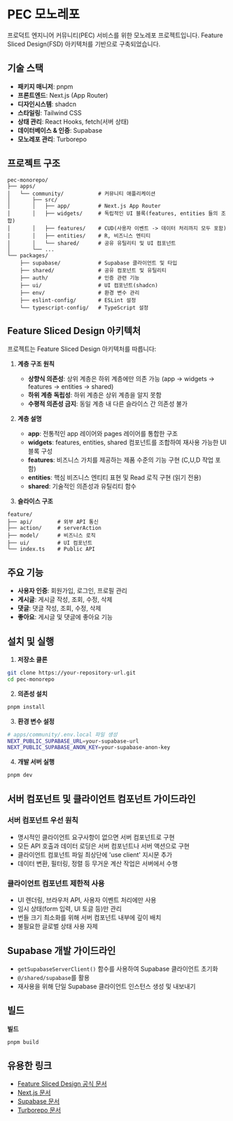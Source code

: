 # PEC 모노레포

프로덕트 엔지니어 커뮤니티(PEC) 서비스를 위한 모노레포 프로젝트입니다. Feature Sliced Design(FSD) 아키텍처를 기반으로 구축되었습니다.

## 기술 스택

- **패키지 매니저**: pnpm
- **프론트엔드**: Next.js (App Router)
- **디자인시스템**: shadcn
- **스타일링**: Tailwind CSS
- **상태 관리**: React Hooks, fetch(서버 상태)
- **데이터베이스 & 인증**: Supabase
- **모노레포 관리**: Turborepo

## 프로젝트 구조

```
pec-monorepo/
├── apps/
│   └── community/           # 커뮤니티 애플리케이션
│       ├── src/
│       │   ├── app/         # Next.js App Router
│       │   ├── widgets/     # 독립적인 UI 블록(features, entities 들의 조합)
│       │   ├── features/    # CUD(사용자 이벤트 -> 데이터 처리까지 모두 포함)
│       │   ├── entities/    # R, 비즈니스 엔티티
│       │   └── shared/      # 공유 유틸리티 및 UI 컴포넌트
│       └── ...
└── packages/
    ├── supabase/            # Supabase 클라이언트 및 타입
    ├── shared/              # 공유 컴포넌트 및 유틸리티
    ├── auth/                # 인증 관련 기능
    ├── ui/                  # UI 컴포넌트(shadcn)
    ├── env/                 # 환경 변수 관리
    ├── eslint-config/       # ESLint 설정
    └── typescript-config/   # TypeScript 설정
```

## Feature Sliced Design 아키텍처

프로젝트는 Feature Sliced Design 아키텍처를 따릅니다:

1. **계층 구조 원칙**

   - **상향식 의존성**: 상위 계층은 하위 계층에만 의존 가능 (app → widgets → features → entities → shared)
   - **하위 계층 독립성**: 하위 계층은 상위 계층을 알지 못함
   - **수평적 의존성 금지**: 동일 계층 내 다른 슬라이스 간 의존성 불가

2. **계층 설명**

   - **app**: 전통적인 app 레이어와 pages 레이어를 통합한 구조
   - **widgets**: features, entities, shared 컴포넌트를 조합하여 재사용 가능한 UI 블록 구성
   - **features**: 비즈니스 가치를 제공하는 제품 수준의 기능 구현 (C,U,D 작업 포함)
   - **entities**: 핵심 비즈니스 엔티티 표현 및 Read 로직 구현 (읽기 전용)
   - **shared**: 기술적인 의존성과 유틸리티 함수

3. **슬라이스 구조**

```
feature/
├── api/        # 외부 API 통신
├── action/     # serverAction
├── model/      # 비즈니스 로직
├── ui/         # UI 컴포넌트
└── index.ts    # Public API
```

## 주요 기능

- **사용자 인증**: 회원가입, 로그인, 프로필 관리
- **게시글**: 게시글 작성, 조회, 수정, 삭제
- **댓글**: 댓글 작성, 조회, 수정, 삭제
- **좋아요**: 게시글 및 댓글에 좋아요 기능

## 설치 및 실행

1. **저장소 클론**

```bash
git clone https://your-repository-url.git
cd pec-monorepo
```

2. **의존성 설치**

```bash
pnpm install
```

3. **환경 변수 설정**

```bash
# apps/community/.env.local 파일 생성
NEXT_PUBLIC_SUPABASE_URL=your-supabase-url
NEXT_PUBLIC_SUPABASE_ANON_KEY=your-supabase-anon-key
```

4. **개발 서버 실행**

```bash
pnpm dev
```

## 서버 컴포넌트 및 클라이언트 컴포넌트 가이드라인

### 서버 컴포넌트 우선 원칙

- 명시적인 클라이언트 요구사항이 없으면 서버 컴포넌트로 구현
- 모든 API 호출과 데이터 로딩은 서버 컴포넌트나 서버 액션으로 구현
- 클라이언트 컴포넌트 파일 최상단에 'use client' 지시문 추가
- 데이터 변환, 필터링, 정렬 등 무거운 계산 작업은 서버에서 수행

### 클라이언트 컴포넌트 제한적 사용

- UI 렌더링, 브라우저 API, 사용자 이벤트 처리에만 사용
- 임시 상태(form 입력, UI 토글 등)만 관리
- 번들 크기 최소화를 위해 서버 컴포넌트 내부에 깊이 배치
- 불필요한 글로벌 상태 사용 자제

## Supabase 개발 가이드라인

- `getSupabaseServerClient()` 함수를 사용하여 Supabase 클라이언트 초기화
- `@/shared/supabase`를 활용
- 재사용을 위해 단일 Supabase 클라이언트 인스턴스 생성 및 내보내기

## 빌드

**빌드**

```bash
pnpm build
```

## 유용한 링크

- [Feature Sliced Design 공식 문서](https://feature-sliced.design/)
- [Next.js 문서](https://nextjs.org/docs)
- [Supabase 문서](https://supabase.com/docs)
- [Turborepo 문서](https://turbo.build/repo/docs)
